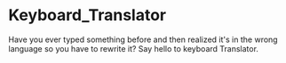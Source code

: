 # Keyboard_Translator
Have you ever typed something before and then realized it's in the wrong language so you have to rewrite it? Say hello to keyboard Translator.
